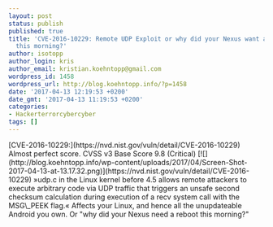 ```yaml
---
layout: post
status: publish
published: true
title: 'CVE-2016-10229: Remote UDP Exploit or why did your Nexus want a new kernel
  this morning?'
author: isotopp
author_login: kris
author_email: kristian.koehntopp@gmail.com
wordpress_id: 1458
wordpress_url: http://blog.koehntopp.info/?p=1458
date: '2017-04-13 12:19:53 +0200'
date_gmt: '2017-04-13 11:19:53 +0200'
categories:
- Hackerterrorcybercyber
tags: []
---
```

<p>[CVE-2016-10229:](https://nvd.nist.gov/vuln/detail/CVE-2016-10229) Almost perfect score. CVSS v3 Base Score 9.8 (Critical) [![](http://blog.koehntopp.info/wp-content/uploads/2017/04/Screen-Shot-2017-04-13-at-13.17.32.png)](https://nvd.nist.gov/vuln/detail/CVE-2016-10229) »udp.c in the Linux kernel before 4.5 allows remote attackers to execute arbitrary code via UDP traffic that triggers an unsafe second checksum calculation during execution of a recv system call with the MSG\_PEEK flag.« Affects your Linux, and hence all the unupdateable Android you own. Or "why did your Nexus need a reboot this morning?"</p>
